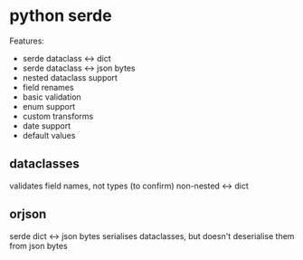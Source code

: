 # python serde

Features:

- serde dataclass <-> dict
- serde dataclass <-> json bytes
- nested dataclass support
- field renames
- basic validation
- enum support
- custom transforms
- date support
- default values

## dataclasses

validates field names, not types (to confirm)
non-nested <-> dict

## orjson

serde dict <-> json bytes
serialises dataclasses, but doesn't deserialise them from json bytes
